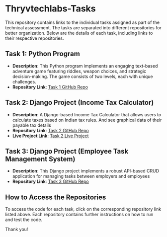 # Thryvtechlabs-Tasks

This repository contains links to the individual tasks assigned as part of the technical assessment. The tasks are separated into different repositories for better organization. Below are the details of each task, including links to their respective repositories.

## Task 1: Python Program
- **Description**: This Python program implements an engaging text-based adventure game featuring riddles, weapon choices, and strategic decision-making. The game consists of two levels, each with unique challenges.
- **Repository Link**: [Task 1 GitHub Repo](https://github.com/raihan-rahoof/Riddle-Guess-Game)

## Task 2: Django Project (Income Tax Calculator)
- **Description**: A Django-based Income Tax Calculator that allows users to calculate taxes based on Indian tax rules. And see graphical data of their payable tax details
- **Repository Link**: [Task 2 GitHub Repo](https://github.com/raihan-rahoof/Income-Tax-Calculator)
- **Live Project Link**: [Task 2 Live Project](https://income-tax-calculator-alpha.vercel.app/)

## Task 3: Django Project (Employee Task Management System)
- **Description**: This Django project implements a robust API-based CRUD application for managing tasks between employers and employees
- **Repository Link**: [Task 3 GitHub Repo](https://github.com/raihan-rahoof/Employment-Todo)

## How to Access the Repositories
To access the code for each task, click on the corresponding repository link listed above. Each repository contains further instructions on how to run and test the code.

Thank you!
